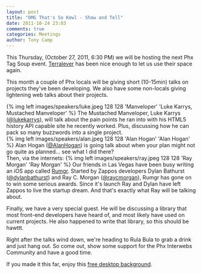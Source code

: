 ```yaml
---
layout: post
title: "OMG That's So Kewl - Show and Tell"
date: 2011-10-24 23:03
comments: true
categories: Meetings
author: Tony Camp
---
```


This Thursday, (October 27, 2011, 6:30 PM) we will be hosting the next Phx Tag Soup event. <a href="http://maps.google.com/maps?q=425+S.+Mill+Ave+%23201,+Tempe,+AZ&hnear=425+S+Mill+Ave,+Tempe,+Arizona+85281&t=h&z=16&vpsrc=0">Terralever</a> has been nice enough to let us use their space again.

This month a couple of Phx locals will be giving short (10-15min) talks on projects they've been developing. We also have some non-locals giving lightening web talks about their projects.

<div class="clearfix">
{% img left images/speakers/luke.jpeg 128 128 'Manveloper' 'Luke Karrys, Mustached Manveloper' %}
The Mustached Manveloper, Luke Karrys (<a href="http://twitter.com/#!/lukekarrys">@lukekarrys</a>), will talk about the pain points he ran into with his HTML5 history API capable site he recently worked. Plus, discussing how he can pack so many buzzwords into a single project.</div>

<div class="clearfix">
{% img left images/speakers/alan.jpeg 128 128 'Alan Hogan' 'Alan Hogan' %}
Alan Hogan (<a href="http://twitter.com/#!/AlanHogan">@AlanHogan</a>) is going talk about when your plan might not go quite as planned... see what I did there?
</div>

<div class="clearfix">
Then, via the internets:
{% img left images/speakers/ray.jpeg 128 128 'Ray Morgan' 'Ray Morgan' %}
Our friends in Las Vegas have been busy writing an iOS app called <a href="http://www.rumgr.com">Rumgr</a>. Started by Zappos developers Dylan Bathurst (<a href="http://twitter.com/#!/dylanbathurst">@dylanbathurst</a>) and Ray C. Morgan (<a href="http://twitter.com/#!/raycmorgan">@raycmorgan</a>), Rumgr has gone on to win some serious awards. Since it's launch Ray and Dylan have left Zappos to live the startup dream. And that's exactly what Ray will be talking about.
</div>

Finally, we have a very special guest. He will be discussing a library that most front-end developers have heard of, and most likely have used on current projects. He also happened to write that library, so this should be hawttt.

Right after the talks wind down, we're heading to Rula Bula to grab a drink and just hang out. So come out, show some support for the Phx Interwebs Community and have a good time.

If you made it this far, enjoy this <a href="http://www.unicorn-pictures.com/images/unicorn3.jpg">free desktop background</a>.